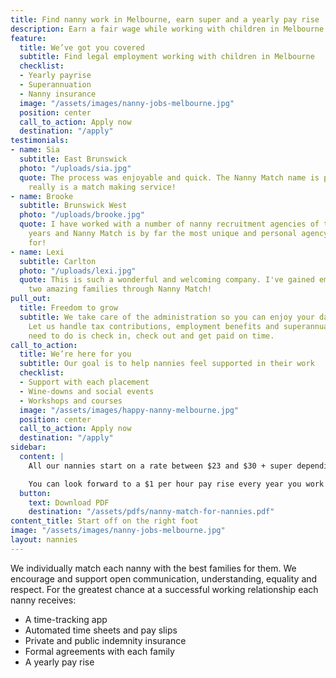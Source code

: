 ```yaml
---
title: Find nanny work in Melbourne, earn super and a yearly pay rise
description: Earn a fair wage while working with children in Melbourne
feature:
  title: We’ve got you covered
  subtitle: Find legal employment working with children in Melbourne
  checklist:
  - Yearly payrise
  - Superannuation
  - Nanny insurance
  image: "/assets/images/nanny-jobs-melbourne.jpg"
  position: center
  call_to_action: Apply now
  destination: "/apply"
testimonials:
- name: Sia
  subtitle: East Brunswick
  photo: "/uploads/sia.jpg"
  quote: The process was enjoyable and quick. The Nanny Match name is perfect, it
    really is a match making service!
- name: Brooke
  subtitle: Brunswick West
  photo: "/uploads/brooke.jpg"
  quote: I have worked with a number of nanny recruitment agencies of the last 17
    years and Nanny Match is by far the most unique and personal agency I have worked
    for!
- name: Lexi
  subtitle: Carlton
  photo: "/uploads/lexi.jpg"
  quote: This is such a wonderful and welcoming company. I've gained employment with
    two amazing families through Nanny Match!
pull_out:
  title: Freedom to grow
  subtitle: We take care of the administration so you can enjoy your daily nanny adventures.
    Let us handle tax contributions, employment benefits and superannuation. All you
    need to do is check in, check out and get paid on time.
call_to_action:
  title: We’re here for you
  subtitle: Our goal is to help nannies feel supported in their work
  checklist:
  - Support with each placement
  - Wine-downs and social events
  - Workshops and courses
  image: "/assets/images/happy-nanny-melbourne.jpg"
  position: center
  call_to_action: Apply now
  destination: "/apply"
sidebar:
  content: |
    All our nannies start on a rate between $23 and $30 + super depending on experience.

    You can look forward to a $1 per hour pay rise every year you work with us.
  button:
    text: Download PDF
    destination: "/assets/pdfs/nanny-match-for-nannies.pdf"
content_title: Start off on the right foot
image: "/assets/images/nanny-jobs-melbourne.jpg"
layout: nannies
---
```


We individually match each nanny with the best families for them. We encourage and support open communication, understanding, equality and respect. For the greatest chance at a successful working relationship each nanny receives:
- A time-tracking app
- Automated time sheets and pay slips
- Private and public indemnity insurance
- Formal agreements with each family
- A yearly pay rise

